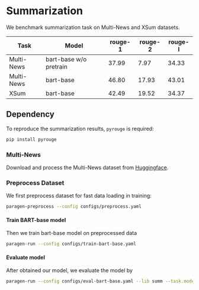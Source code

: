 # Summarization

We benchmark summarization task on Multi-News and XSum datasets.

| Task | Model | rouge-1 | rouge-2 | rouge-l | 
| --- | --- | --- | --- | --- |
| Multi-News | bart-base w/o pretrain | 37.99 | 7.97 | 34.33 |
| Multi-News | bart-base | 46.80 | 17.93 | 43.01 |
| XSum | bart-base | 42.49 | 19.52 | 34.37 |

## Dependency

To reproduce the summarization results, `pyrouge` is required:
```bash
pip install pyrouge
```

### Multi-News

Download and process the Multi-News dataset from [Huggingface](https://huggingface.co/datasets/multi_news).

### Preprocess Dataset

We first preprocess dataset for fast data loading in training:
```bash
paragen-preprocess --config configs/preprocess.yaml
```

#### Train BART-base model
Then we train bart-base model on preprocessed data
```bash
paragen-run --config configs/train-bart-base.yaml
```

#### Evaluate model
After obtained our model, we evaluate the model by
```bash
paragen-run --config configs/eval-bart-base.yaml --lib summ --task.model.path {MODEL_PATH}
```
